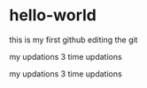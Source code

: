 # hello-world
this is my first github
editing the git 

my updations
 3 time updations

my updations
 3 time updations

